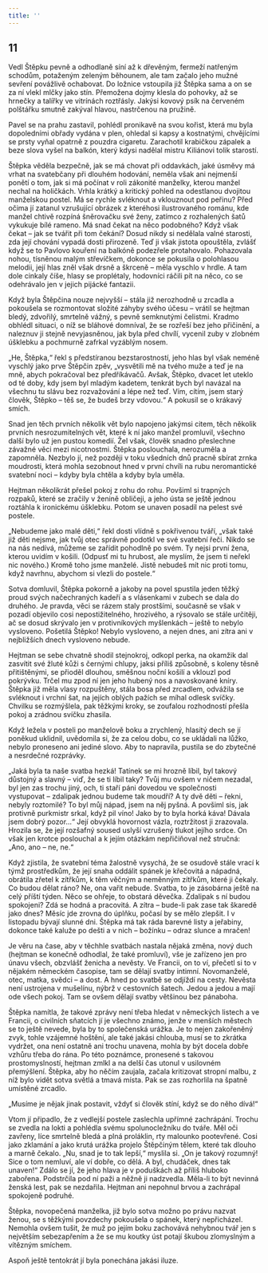```yaml
---
title: ''
---
```


## 11

Vedl Štěpku pevně a odhodlaně síní až k dřevěným, fermeží natřeným schodům, potaženým zeleným běhounem, ale tam začalo jeho mužné sevření povážlivě ochabovat. Do ložnice vstoupila již Štěpka sama a on se za ní vlekl mlčky jako stín. Přemožena dojmy klesla do pohovky, až se hrnečky a talířky ve vitrínách roztřásly. Jakýsi kovový psík na červeném polštářku smutně zakýval hlavou, nastrčenou na pružině.

Pavel se na prahu zastavil, pohlédl pronikavě na svou kořist, která mu byla dopoledními obřady vydána v plen, ohledal si kapsy a kostnatými, chvějícími se prsty vyňal opatrně z pouzdra cigaretu. Zarachotil krabičkou zápalek a beze slova vyšel na balkón, který kdysi nadělal mistru Kiliánovi tolik starostí.

Štěpka věděla bezpečně, jak se má chovat při oddavkách, jaké úsměvy má vrhat na svatebčany při dlouhém hodování, neměla však ani nejmenší ponětí o tom, jak si má počínat v roli zákonité manželky, kterou manžel nechal na holičkách. Vrhla krátký a kritický pohled na odestlanou dvojitou manželskou postel. Má se rychle svléknout a vklouznout pod peřinu? Před očima jí zatanul vzrušující obrázek z kteréhosi ilustrovaného románu, kde manžel chtivě rozpíná šněrovačku své ženy, zatímco z rozhalených šatů vykukuje bílé rameno. Má snad čekat na něco podobného? Když však čekat – jak se tvářit při tom čekání? Dosud nikdy si nedělala valné starosti, zda její chování vypadá dosti přirozeně. Teď ji však jistota opouštěla, zvlášť když se to Pavlovo kouření na balkóně podezřele protahovalo. Pohazovala nohou, tísněnou malým střevíčkem, dokonce se pokusila o polohlasou melodii, její hlas zněl však drsně a škrceně – měla vyschlo v hrdle. A tam dole cinkaly číše, hlasy se proplétaly, hodovníci ráčili pít na něco, co se odehrávalo jen v jejich pijácké fantazii.

Když byla Štěpčina nouze nejvyšší – stála již nerozhodně u zrcadla a pokoušela se rozmontovat složité záhyby svého účesu – vrátil se hejtman bledý, zdvořilý, smrtelně vážný, s pevně semknutými čelistmi. Kradmo obhlédl situaci, o níž se bláhové domníval, že se rozřeší bez jeho přičinění, a naleznuv ji stejně nevyjasněnou, jak byla před chvílí, vycenil zuby v zlobném úšklebku a pochmurně zafrkal vyzáblým nosem.

„He, Štěpka,“ řekl s předstíranou bezstarostností, jeho hlas byl však neméně vyschlý jako prve Štěpčin zpěv, „vysvětili mě na tvého muže a teď je na mně, abych pokračoval bez předříkávačů. Avšak, Štěpko, dvacet let uteklo od té doby, kdy jsem byl mladým kadetem, tenkrát bych byl navázal na všechnu tu slávu bez rozvažování a lépe než teď. Vím, cítím, jsem starý člověk, Štěpko – těš se, že budeš brzy vdovou.“ A pokusil se o krákavý smích.

Snad jen těch prvních několik vět bylo napojeno jakýmsi citem, těch několik prvních nesrozumitelných vět, které k ní jako manžel promluvil, všechno další bylo už jen pustou komedií. Žel však, člověk snadno přeslechne závažné věci mezi nicotnostmi. Štěpka poslouchala, nerozuměla a zapomněla. Nezbylo jí, než později v toku všedních dnů pracně sbírat zrnka moudrosti, která mohla sezobnout hned v první chvíli na rubu neromantické svatební noci – kdyby byla chtěla a kdyby byla uměla.

Hejtman několikrát přešel pokoj z rohu do rohu. Povšiml si trapných rozpaků, které se zračily v ženině obličeji, a jeho ústa se ještě jednou roztáhla k ironickému úšklebku. Potom se unaven posadil na pelest své postele.

„Nebudeme jako malé děti,“ řekl dosti vlídně s pokřivenou tváří, „však také již děti nejsme, jak tvůj otec správně podotkl ve své svatební řeči. Nikdo se na nás nedívá, můžeme se zařídit pohodlně po svém. Ty nejsi první žena, kterou uvidím v košili. (Odpusť mi tu hrubost, ale myslím, že jsem ti neřekl nic nového.) Kromě toho jsme manželé. Jistě nebudeš mít nic proti tomu, když navrhnu, abychom si vlezli do postele.“

Sotva domluvil, Štěpka pokorně a jakoby na povel spustila jeden těžký proud svých načechraných kadeří a s vlásenkami v zubech se dala do druhého. Je pravda, věci se rázem staly prostšími, současně se však v pozadí objevilo cosi nepostižitelného, hrozivého, a rýsovalo se stále určitěji, ač se dosud skrývalo jen v protivníkových myšlenkách – ještě to nebylo vysloveno. Pošetilá Štěpko! Nebylo vysloveno, a nejen dnes, ani zítra ani v nejbližších dnech vysloveno nebude.

Hejtman se sebe chvatně shodil stejnokroj, odkopl perka, na okamžik dal zasvítit své žluté kůži s černými chlupy, jaksi příliš způsobně, s koleny těsně přitištěnými, se přioděl dlouhou, směšnou noční košilí a vklouzl pod pokrývku. Trčel mu zpod ní jen jeho hubený nos a navoskované kníry. Štěpka již měla vlasy rozpuštěny, stála bosa před zrcadlem, odvážila se svléknout i vrchní šat, na jejích oblých pažích se míhal odlesk svíčky. Chvilku se rozmýšlela, pak těžkými kroky, se zoufalou rozhodností přešla pokoj a zrádnou svíčku zhasila.

Když ležela v posteli po manželově boku a zrychlený, hlasitý dech se jí poněkud uklidnil, uvědomila si, že za celou dobu, co se ukládali na lůžko, nebylo proneseno ani jediné slovo. Aby to napravila, pustila se do zbytečné a nesrdečné rozprávky.

„Jaká byla ta naše svatba hezká! Tatínek se mi hrozně líbil, byl takový důstojný a slavný – viď, že se ti líbil taky? Tvůj mu ovšem v ničem nezadal, byl jen zas trochu jiný, och, ti staří páni dovedou ve společnosti vystupovat – zdalipak jednou budeme tak moudří? A ty dvě děti – řekni, nebyly roztomilé? To byl můj nápad, jsem na něj pyšná. A povšiml sis, jak protivně purkmistr srkal, když pil víno! Jako by to byla horká káva! Dávala jsem dobrý pozor…“ Její obvyklá hovornost vázla, roztržitost ji zrazovala. Hrozila se, že její rozšafný soused uslyší vzrušený tlukot jejího srdce. On však jen krotce poslouchal a k jejím otázkám nepřičiňoval než stručná: „Ano, ano – ne, ne.“

Když zjistila, že svatební téma žalostně vysychá, že se osudově stále vrací k týmž prostředkům, že její snaha oddálit spánek je křečovitá a nápadná, obrátila zřetel k zítřkům, k těm věčným a neměnným zítřkům, které ji čekaly. Co budou dělat ráno? Ne, ona vařit nebude. Svatba, to je zásobárna ještě na celý příští týden. Něco se ohřeje, to obstará děvečka. Zdalipak s ní budou spokojeni? Zdá se hodná a pracovitá. A zítra – bude-li pak zase tak škaredě jako dnes? Měsíc jde zrovna do úplňku, počasí by se mělo zlepšit. I v listopadu bývají slunné dni. Štěpka má tak ráda barevné listy a jeřabiny, dokonce také kaluže po dešti a v nich – božínku – odraz slunce a mračen!

Je věru na čase, aby v těchhle svatbách nastala nějaká změna, nový duch (hejtman se konečně odhodlal, že také promluví), vše je zařízeno jen pro únavu všech, obzvlášť ženicha a nevěsty. Ve Francii, on to ví, přečetl si to v nějakém německém časopise, tam se dělají svatby intimní. Novomanželé, otec, matka, svědci – a dost. A hned po svatbě se odjíždí na cesty. Nevěsta není ustrojena v mušelínu, nýbrž v cestovních šatech. Jedou a jedou a mají ode všech pokoj. Tam se ovšem dělají svatby většinou bez pánaboha.

Štěpka namítla, že takové zprávy není třeba hledat v německých listech a ve Francii, o civilních sňatcích jí je všechno známo, jenže v menších městech se to ještě nevede, byla by to společenská urážka. Je to nejen zakořeněný zvyk, tohle vzájemné hoštění, ale také jakási chlouba, musí se to zkrátka vydržet, ona není ostatně ani trochu unavena, mohla by být docela dobře vzhůru třeba do rána. Po této poznámce, pronesené s takovou prostomyslností, hejtman zmlkl a na delší čas utonul v usilovném přemýšlení. Štěpka, aby ho něčím zaujala, začala kritizovat stropní malbu, z níž bylo vidět sotva světlá a tmavá místa. Pak se zas rozhorlila na špatně umístěné zrcadlo.

„Musíme je nějak jinak postavit, vždyť si člověk stíní, když se do něho dívá!“

Vtom jí připadlo, že z vedlejší postele zaslechla upřímné zachrápání. Trochu se zvedla na lokti a pohlédla svému spolunocležníku do tváře. Měl oči zavřeny, líce smrtelně bledá a plná proláklin, rty malounko pootevřené. Cosi jako zklamání a jako krutá urážka projelo Štěpčiným tělem, které tak dlouho a marně čekalo. „Nu, snad je to tak lepší,“ myslila si. „On je takový rozumný! Sice o tom nemluví, ale ví dobře, co dělá. A byl, chudáček, dnes tak unaven!“ Zdálo se jí, že jeho hlava je v poduškách až příliš hluboko zabořena. Podstrčila pod ní paži a něžně ji nadzvedla. Měla-li to být nevinná ženská lest, pak se nezdařila. Hejtman ani nepohnul brvou a zachrápal spokojeně podruhé.

Štěpka, novopečená manželka, již bylo sotva možno po právu nazvat ženou, se s těžkými povzdechy pokoušela o spánek, který nepřicházel. Nemohla ovšem tušit, že muž po jejím boku zachovává nehybnou tvář jen s největším sebezapřením a že se mu koutky úst potají škubou zlomyslným a vítězným smíchem.

Aspoň ještě tentokrát jí byla ponechána jakási iluze.
